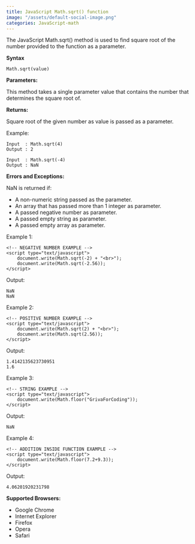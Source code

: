 ```yaml
---
title: JavaScript Math.sqrt() function
image: "/assets/default-social-image.png"
categories: JavaScript-math
---
```


The JavaScript Math.sqrt() method is used to find square root of the number provided to the function as a parameter.

**Syntax**

`Math.sqrt(value)`

**Parameters:**

This method takes a single parameter value that contains the number that determines the square root of.

**Returns:**

Square root of the given number as value is passed as a parameter.

Example:

```
Input  : Math.sqrt(4)
Output : 2
```

```
Input  : Math.sqrt(-4)
Output : NaN
```

**Errors and Exceptions:**

NaN is returned if:

* A non-numeric string passed as the parameter.
* An array that has passed more than 1 integer as parameter.
* A passed negative number as parameter.
* A passed empty string as parameter.
* A passed empty array as parameter.

Example 1:

```
<!-- NEGATIVE NUMBER EXAMPLE -->
<script type="text/javascript"> 
    document.write(Math.sqrt(-2) + "<br>");  
    document.write(Math.sqrt(-2.56));           
</script> 
```

Output:

```
NaN
NaN
```

Example 2:

```
<!-- POSITIVE NUMBER EXAMPLE -->
<script type="text/javascript"> 
    document.write(Math.sqrt(2) + "<br>");  
    document.write(Math.sqrt(2.56));           
</script> 
```

Output:

```
1.4142135623730951
1.6
```

Example 3:

```
<!-- STRING EXAMPLE -->
<script type="text/javascript"> 
    document.write(Math.floor("GrivaForCoding"));           
</script> 
```

Output:

`NaN`

Example 4:

```
<!-- ADDITION INSIDE FUNCTION EXAMPLE -->
<script type="text/javascript"> 
    document.write(Math.floor(7.2+9.3));            
</script> 
```

Output:

`4.06201920231798`

**Supported Browsers:**

* Google Chrome
* Internet Explorer
* Firefox
* Opera
* Safari